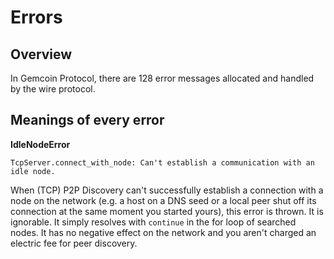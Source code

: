 # Errors

## Overview

In Gemcoin Protocol, there are 128 error messages allocated and handled by the wire protocol.

## Meanings of every error

**IdleNodeError**

```
TcpServer.connect_with_node: Can't establish a communication with an idle node.
```

When (TCP) P2P Discovery can't successfully establish a connection with a node on the network (e.g. a host on a DNS seed or a local peer shut off its connection at the same moment you started yours), this error is thrown. It is ignorable. It simply resolves with ```continue``` in the for loop of searched nodes. It has no negative effect on the network and you aren't charged an electric fee for peer discovery.
